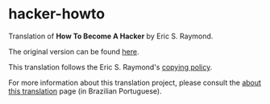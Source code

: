 # hacker-howto
Translation of  **How To Become A Hacker** by Eric S. Raymond.

The original version can be found [here](http://www.catb.org/~esr/faqs/hacker-howto.html).

This translation follows the Eric S. Raymond's [copying policy](http://catb.org/~esr/copying.html).

For more information about this translation project, please consult the [about this translation](http://jonatha.daguerre.com.br/hacker-howto/translation.html) page (in Brazilian Portuguese).
